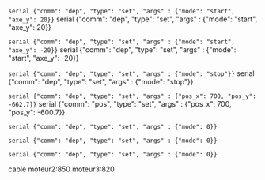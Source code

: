 `serial {"comm": "dep", "type": "set", "args" : {"mode": "start", "axe_y": 20}}`
serial {"comm": "dep", "type": "set", "args" : {"mode": "start", "axe_y": 20}}

`serial {"comm": "dep", "type": "set", "args" : {"mode": "start", "axe_y": -20}}`
serial {"comm": "dep", "type": "set", "args" : {"mode": "start", "axe_y": -20}}

`serial {"comm": "dep", "type": "set", "args" : {"mode": "stop"}}`
serial {"comm": "dep", "type": "set", "args" : {"mode": "stop"}}

`serial {"comm": "dep", "type": "set", "args" : {"pos_x": 700, "pos_y": -662.7}}`
serial {"comm": "pos", "type": "set", "args" : {"pos_x": 700, "pos_y": -600.7}}

`serial {"comm": "dep", "type": "set", "args" : {"mode": 0}}`

`serial {"comm": "dep", "type": "set", "args" : {"mode": 0}}`

`serial {"comm": "dep", "type": "set", "args" : {"mode": 0}}`

cable moteur2:850 moteur3:820